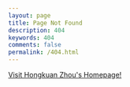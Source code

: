 ```yaml
---
layout: page
title: Page Not Found
description: 404
keywords: 404
comments: false
permalink: /404.html
---
```

[Visit Hongkuan Zhou's Homepage!](https://hongkuan.github.io/Homepage)
